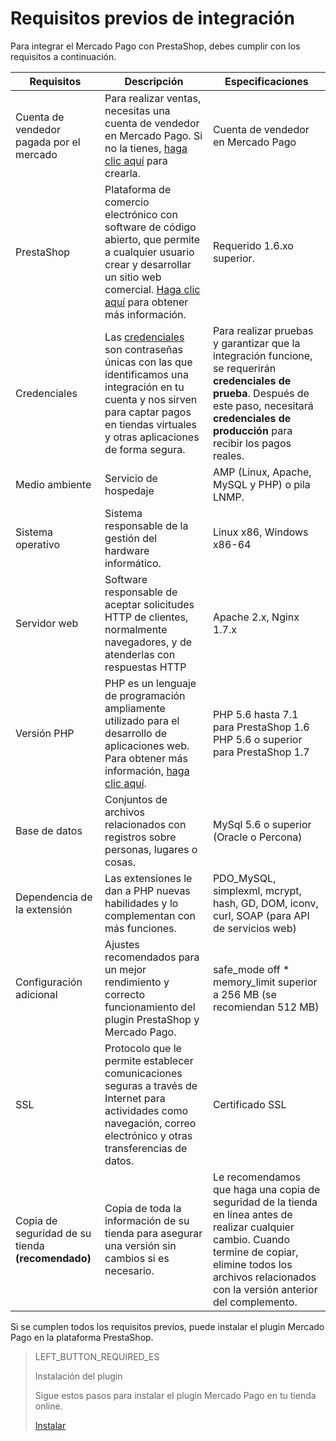 # Requisitos previos de integración
 
Para integrar el Mercado Pago con PrestaShop, debes cumplir con los requisitos a continuación.
 
| Requisitos | Descripción | Especificaciones |
| --- | --- | --- |
| Cuenta de vendedor pagada por el mercado | Para realizar ventas, necesitas una cuenta de vendedor en Mercado Pago. Si no la tienes, [haga clic aquí](https://www.mercadopago[FAKER][URL][DOMAIN]/hub/registration/landing) para crearla. | Cuenta de vendedor en Mercado Pago |
| PrestaShop | Plataforma de comercio electrónico con software de código abierto, que permite a cualquier usuario crear y desarrollar un sitio web comercial. [Haga clic aquí](https://www.prestashop.com/pt/) para obtener más información. | Requerido 1.6.xo superior. |
| Credenciales | Las [credenciales](https://www.mercadopago[FAKER][URL][DOMINIO]/developers/es/guides/resources/credentials) son contraseñas únicas con las que identificamos una integración en tu cuenta y nos sirven para captar pagos en tiendas virtuales y otras aplicaciones de forma segura. | Para realizar pruebas y garantizar que la integración funcione, se requerirán **credenciales de prueba**. Después de este paso, necesitará **credenciales de producción** para recibir los pagos reales. |
| Medio ambiente | Servicio de hospedaje | AMP (Linux, Apache, MySQL y PHP) o pila LNMP. |
| Sistema operativo | Sistema responsable de la gestión del hardware informático. | Linux x86, Windows x86-64 |
| Servidor web | Software responsable de aceptar solicitudes HTTP de clientes, normalmente navegadores, y de atenderlas con respuestas HTTP | Apache 2.x, Nginx 1.7.x |
| Versión PHP | PHP es un lenguaje de programación ampliamente utilizado para el desarrollo de aplicaciones web. Para obtener más información, [haga clic aquí](https://www.php.net/). | PHP 5.6 hasta 7.1 para PrestaShop 1.6 <br> PHP 5.6 o superior para PrestaShop 1.7 |
| Base de datos | Conjuntos de archivos relacionados con registros sobre personas, lugares o cosas. | MySql 5.6 o superior (Oracle o Percona) |
| Dependencia de la extensión | Las extensiones le dan a PHP nuevas habilidades y lo complementan con más funciones. | PDO_MySQL, simplexml, mcrypt, hash, GD, DOM, iconv, curl, SOAP (para API de servicios web) |
| Configuración adicional | Ajustes recomendados para un mejor rendimiento y correcto funcionamiento del plugin PrestaShop y Mercado Pago. | safe_mode off * memory_limit superior a 256 MB (se recomiendan 512 MB) |
| SSL | Protocolo que le permite establecer comunicaciones seguras a través de Internet para actividades como navegación, correo electrónico y otras transferencias de datos. | Certificado SSL |
| Copia de seguridad de su tienda **(recomendado)** | Copia de toda la información de su tienda para asegurar una versión sin cambios si es necesario. | Le recomendamos que haga una copia de seguridad de la tienda en línea antes de realizar cualquier cambio. Cuando termine de copiar, elimine todos los archivos relacionados con la versión anterior del complemento. |
 
Si se cumplen todos los requisitos previos, puede instalar el plugin Mercado Pago en la plataforma PrestaShop.
 
> LEFT_BUTTON_REQUIRED_ES
>
> Instalación del plugin
>
> Sigue estos pasos para instalar el plugin Mercado Pago en tu tienda online.
>
> [Instalar](https://www.mercadopago[FAKER][URL][DOMAIN]/developers/es/guides/plugins/prestashop/installation)